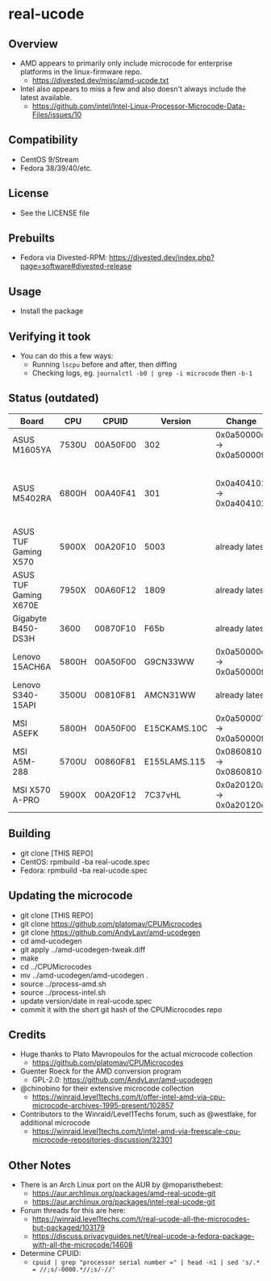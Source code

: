 real-ucode
==========

Overview
--------
- AMD appears to primarily only include microcode for enterprise platforms in the linux-firmware repo.
  - https://divested.dev/misc/amd-ucode.txt
- Intel also appears to miss a few and also doesn't always include the latest available.
  - https://github.com/intel/Intel-Linux-Processor-Microcode-Data-Files/issues/10

Compatibility
-------------
- CentOS 9/Stream
- Fedora 38/39/40/etc.

License
-------
- See the LICENSE file

Prebuilts
---------
- Fedora via Divested-RPM: https://divested.dev/index.php?page=software#divested-release

Usage
-----
- Install the package

Verifying it took
-----------------
- You can do this a few ways:
  - Running `lscpu` before and after, then diffing
  - Checking logs, eg. `journalctl -b0 | grep -i microcode` then `-b-1`

Status (outdated)
-----------------
| Board | CPU | CPUID | Version | Change | Notes |
| ----- | --- | ----- | ------- | ------ | ----- |
| ASUS M1605YA | 7530U | 00A50F00 | 302 | 0x0a50000d -> 0x0a50000f |
| ASUS M5402RA | 6800H | 00A40F41 | 301 | 0x0a404101 -> 0x0a404102 | severe breakage, stuck at 400MHz after suspend |
| ASUS TUF Gaming X570 | 5900X | 00A20F10 | 5003 | already latest |
| ASUS TUF Gaming X670E | 7950X | 00A60F12 | 1809 | already latest |
| Gigabyte B450-DS3H | 3600 | 00870F10 | F65b | already latest |
| Lenovo 15ACH6A | 5800H | 00A50F00 | G9CN33WW | 0x0a50000c -> 0x0a50000f |
| Lenovo S340-15API | 3500U | 00810F81 | AMCN31WW | already latest |
| MSI A5EFK | 5800H | 00A50F00 | E15CKAMS.10C | 0x0a50000? -> 0x0a50000f |
| MSI A5M-288 | 5700U | 00860F81 | E155LAMS.115 | 0x08608103 -> 0x08608104 |
| MSI X570 A-PRO | 5900X | 00A20F12 | 7C37vHL | 0x0a20120a -> 0x0a20120e |

Building
--------
- git clone [THIS REPO]
- CentOS: rpmbuild -ba real-ucode.spec
- Fedora: rpmbuild -ba real-ucode.spec

Updating the microcode
----------------------
- git clone [THIS REPO]
- git clone https://github.com/platomav/CPUMicrocodes
- git clone https://github.com/AndyLavr/amd-ucodegen
- cd amd-ucodegen
- git apply ../amd-ucodegen-tweak.diff
- make
- cd ../CPUMicrocodes
- mv ../amd-ucodegen/amd-ucodegen .
- source ../process-amd.sh
- source ../process-intel.sh
- update version/date in real-ucode.spec
- commit it with the short git hash of the CPUMicrocodes repo

Credits
-------
- Huge thanks to Plato Mavropoulos for the actual microcode collection
	- https://github.com/platomav/CPUMicrocodes
- Guenter Roeck for the AMD conversion program
	- GPL-2.0: https://github.com/AndyLavr/amd-ucodegen
- @chinobino for their extensive microcode collection
	- https://winraid.level1techs.com/t/offer-intel-amd-via-cpu-microcode-archives-1995-present/102857
- Contributors to the Winraid/Level1Techs forum, such as @westlake, for additional microcode
	- https://winraid.level1techs.com/t/intel-amd-via-freescale-cpu-microcode-repositories-discussion/32301

Other Notes
-----------
- There is an Arch Linux port on the AUR by @moparisthebest:
  - https://aur.archlinux.org/packages/amd-real-ucode-git
  - https://aur.archlinux.org/packages/intel-real-ucode-git
- Forum threads for this are here:
  - https://winraid.level1techs.com/t/real-ucode-all-the-microcodes-but-packaged/103179
  - https://discuss.privacyguides.net/t/real-ucode-a-fedora-package-with-all-the-microcode/14608
- Determine CPUID:
  - `cpuid | grep "processor serial number =" | head -n1 | sed 's/.* = //;s/-0000.*//;s/-//'`

